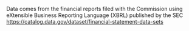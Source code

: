 Data comes from the financial reports filed with the Commission using eXtensible Business Reporting Language (XBRL) published by the SEC https://catalog.data.gov/dataset/financial-statement-data-sets
